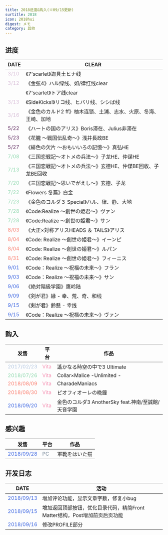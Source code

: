 ```yaml
---
title: 2018进度&购入(※09/15更新)
surtitle: 2018
icon: 2018hui
digest: メモ
category: 其他
---
```


## 进度

| DATE                              | CLEAR                                                        |
| --------------------------------- | ------------------------------------------------------------ |
| <font color="#D8BFD8">3/10</font> | 《7’scarlet》迦具土ヒナ线                                    |
| <font color="#D8BFD8">3/12</font> | 《金弦4》ハル绿线、如/律红线clear                            |
|                                   | 《7’scarlet》トア线clear                                     |
| <font color="#D8BFD8">3/13</font> | 《SideKicks!》リコ线、ヒバリ线、シシば线                     |
| <font color="#D8BFD8">3/16</font> | 《金色のカルド2 ff》柚木连锁、土浦、志水、火原、冬海、王崎、加地 |
| <font color="#663366">5/22</font> | 《ハートの国のアリス》Boris滞在、Julius非滞在                |
| <font color="#663366">5/23</font> | 《花朧 ～戦国伝乱奇～》浅井長政BE                            |
| <font color="#663366">5/27</font> | 《緋色の欠片 ～おもいいろの記憶～》真弘HE                    |
| <font color="#91d8af">7/08</font> | 《三国恋戦記～オトメの兵法～》子龙HE、仲谋HE                 |
| <font color="#91d8af">7/13</font> | 《三国恋戦記～オトメの兵法～》玄德HE、仲谋BE回收、子龙BE回收 |
| <font color="#91d8af">7/20</font> | 《三国恋戦記～思いでがえし～》玄德、子龙                     |
| <font color="#91d8af">7/22</font> | 《Flowers 冬篇》白金                                         |
| <font color="#91d8af">7/23</font> | 《金色のコルダ３ Special》ハル、律、静、大地                 |
| <font color="#91d8af">7/28</font> | 《Code:Realize ～創世の姫君～》ヴァン                        |
| <font color="#91d8af">7/28</font> | 《Code:Realize ～創世の姫君～》サン                          |
| <font color="#FA8072">8/03</font> | 《大正×対称アリスHEADS ＆ TAILS》アリス                      |
| <font color="#FA8072">8/04</font> | 《Code:  Realize ～創世の姫君～》イーンピ                    |
| <font color="#FA8072">8/04</font> | 《Code:  Realize ～創世の姫君～》ルパン                      |
| <font color="#FA8072">8/31</font> | 《Code:  Realize ～創世の姫君～》フィーニス                  |
| <font color="#4169E1">9/01</font> | 《Code：Realize ～祝福の未来～》フラン                       |
| <font color="#4169E1">9/03</font> | 《Code：Realize ～祝福の未来～》サン                         |
| <font color="#4169E1">9/06</font> | 《絶対階級学園》鹰岭陆                                       |
| <font color="#4169E1">9/09</font> | 《剣が君》縁 - 幸、荒、奇、和线                              |
| <font color="#4169E1">9/15</font> | 《剣が君》鈴懸 - 幸线                                        |
| <font color="#4169E1">9/15</font> | 《Code：Realize ～祝福の未来～》ヴァン                       |

## 购入

| 发售                                    | 平台                              | 作品                                               |
| --------------------------------------- | --------------------------------- | -------------------------------------------------- |
| <font color="#B0C4DE">2017/02/23</font> | <font color="#F48FB1">Vita</font> | 遙かなる時空の中で3 Ultimate                       |
| <font color="#91d8af">2018/07/26</font> | <font color="#F48FB1">Vita</font> | Collar×Malice -Unlimited -                         |
| <font color="#FA8072">2018/08/09</font> | <font color="#F48FB1">Vita</font> | CharadeManiacs                                     |
| <font color="#FA8072">2018/08/30</font> | <font color="#F48FB1">Vita</font> | ピオフィオーレの晩鐘                               |
| <font color="#4169E1">2018/09/20</font> | <font color="#F48FB1">Vita</font> | 金色のコルダ3 AnotherSky feat.神南/至誠館/天音学園 |

## 感兴趣

| 发售                                    | 平台                            | 作品           |
| --------------------------------------- | ------------------------------- | -------------- |
| <font color="#4169E1">2018/09/28</font> | <font color="#778899">PC</font> | 軍靴をはいた猫 |

## 开发日志

| DATE                                    | 活动                                                         |
| --------------------------------------- | ------------------------------------------------------------ |
| <font color="#4169E1">2018/09/13</font> | 增加评论功能，显示文章字数，修复小bug                        |
| <font color="#4169E1">2018/09/15</font> | 增加返回顶部按钮，优化目录代码，精简Front Matter结构，Post增加前页后页功能 |
| <font color="#4169E1">2018/09/16</font> | 修改PROFILE部分                                              |


